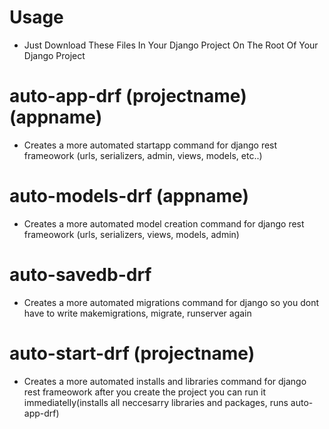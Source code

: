 # Usage
- Just Download These Files In Your Django Project On The Root Of Your Django Project

# auto-app-drf (projectname) (appname) 
- Creates a more automated startapp command for django rest frameowork (urls, serializers, admin, views, models, etc..)

# auto-models-drf (appname)
- Creates a more automated model creation command for django rest frameowork (urls, serializers, views, models, admin)

# auto-savedb-drf 
- Creates a more automated migrations command for django so you dont have to write makemigrations, migrate, runserver again 

# auto-start-drf (projectname)
- Creates a more automated installs and libraries command for django rest frameowork after you create the project you can run it immediatelly(installs all neccesarry libraries and packages, runs auto-app-drf)
